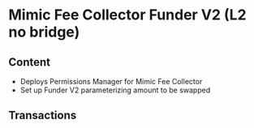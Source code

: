 # Mimic Fee Collector Funder V2 (L2 no bridge)
  
## Content
- Deploys Permissions Manager for Mimic Fee Collector
- Set up Funder V2 parameterizing amount to be swapped

## Transactions
